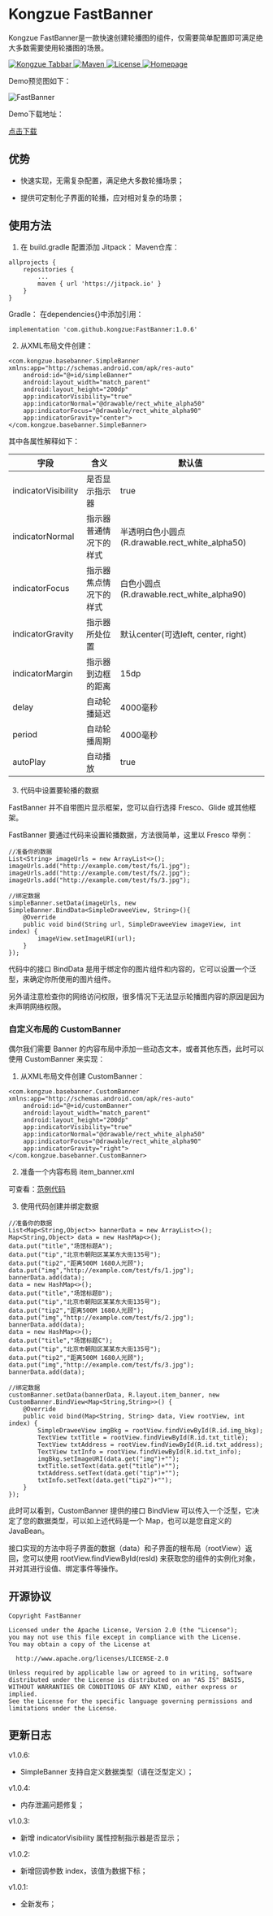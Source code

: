 # Kongzue FastBanner
Kongzue FastBanner是一款快速创建轮播图的组件，仅需要简单配置即可满足绝大多数需要使用轮播图的场景。

<a href="https://github.com/kongzue/FastBanner/">
<img src="https://img.shields.io/badge/FastBanner-1.0.4-green.svg" alt="Kongzue Tabbar">
</a>
<a href="https://bintray.com/myzchh/maven/Banner/1.0.4/link">
<img src="https://img.shields.io/badge/Maven-1.0.4-blue.svg" alt="Maven">
</a>
<a href="http://www.apache.org/licenses/LICENSE-2.0">
<img src="https://img.shields.io/badge/License-Apache%202.0-red.svg" alt="License">
</a>
<a href="http://www.kongzue.com">
<img src="https://img.shields.io/badge/Homepage-Kongzue.com-brightgreen.svg" alt="Homepage">
</a>

Demo预览图如下：

![FastBanner](https://github.com/kongzue/FastBanner/raw/master/banner_preview.png)

Demo下载地址：

[点击下载](http://beta.kongzue.com/fasebanner)

## 优势

- 快速实现，无需复杂配置，满足绝大多数轮播场景；

- 提供可定制化子界面的轮播，应对相对复杂的场景；

## 使用方法

1) 在 build.gradle 配置添加 Jitpack：
Maven仓库：
```
allprojects {
    repositories {
        ...
        maven { url 'https://jitpack.io' }
    }
}
```
Gradle：
在dependencies{}中添加引用：
```
implementation 'com.github.kongzue:FastBanner:1.0.6'
```

2) 从XML布局文件创建：
```
<com.kongzue.basebanner.SimpleBanner xmlns:app="http://schemas.android.com/apk/res-auto"
    android:id="@+id/simpleBanner"
    android:layout_width="match_parent"
    android:layout_height="200dp"
    app:indicatorVisibility="true"
    app:indicatorNormal="@drawable/rect_white_alpha50"
    app:indicatorFocus="@drawable/rect_white_alpha90"
    app:indicatorGravity="center">
</com.kongzue.basebanner.SimpleBanner>
```

其中各属性解释如下：

字段 | 含义 | 默认值
---|---|---
indicatorVisibility  | 是否显示指示器  | true
indicatorNormal  | 指示器普通情况下的样式  | 半透明白色小圆点(R.drawable.rect_white_alpha50)
indicatorFocus  | 指示器焦点情况下的样式  | 白色小圆点(R.drawable.rect_white_alpha90)
indicatorGravity | 指示器所处位置  | 默认center(可选left, center, right)
indicatorMargin  | 指示器到边框的距离  | 15dp
delay  | 自动轮播延迟  | 4000毫秒
period  | 自动轮播周期  | 4000毫秒
autoPlay  | 自动播放  | true

3) 代码中设置要轮播的数据

FastBanner 并不自带图片显示框架，您可以自行选择 Fresco、Glide 或其他框架。

FastBanner 要通过代码来设置轮播数据，方法很简单，这里以 Fresco 举例：
```
//准备你的数据
List<String> imageUrls = new ArrayList<>();
imageUrls.add("http://example.com/test/fs/1.jpg");
imageUrls.add("http://example.com/test/fs/2.jpg");
imageUrls.add("http://example.com/test/fs/3.jpg");

//绑定数据
simpleBanner.setData(imageUrls, new SimpleBanner.BindData<SimpleDraweeView, String>(){
    @Override
    public void bind(String url, SimpleDraweeView imageView, int index) {
        imageView.setImageURI(url);
    }
});
```
代码中的接口 BindData 是用于绑定你的图片组件和内容的，它可以设置一个泛型，来确定你所使用的图片组件。

另外请注意检查你的网络访问权限，很多情况下无法显示轮播图内容的原因是因为未声明网络权限。

### 自定义布局的 CustomBanner

偶尔我们需要 Banner 的内容布局中添加一些动态文本，或者其他东西，此时可以使用 CustomBanner 来实现：

1) 从XML布局文件创建 CustomBanner：
```
<com.kongzue.basebanner.CustomBanner xmlns:app="http://schemas.android.com/apk/res-auto"
    android:id="@+id/customBanner"
    android:layout_width="match_parent"
    android:layout_height="200dp"
    app:indicatorVisibility="true"
    app:indicatorNormal="@drawable/rect_white_alpha50"
    app:indicatorFocus="@drawable/rect_white_alpha90"
    app:indicatorGravity="right">
</com.kongzue.basebanner.CustomBanner>
```

2) 准备一个内容布局 item_banner.xml 

可查看：[范例代码](https://github.com/kongzue/FastBanner/blob/master/app/src/main/res/layout/item_banner.xml)

3) 使用代码创建并绑定数据
```
//准备你的数据
List<Map<String,Object>> bannerData = new ArrayList<>();
Map<String,Object> data = new HashMap<>();
data.put("title","场馆标题A");
data.put("tip","北京市朝阳区某某东大街135号");
data.put("tip2","距离500M 1680人光顾");
data.put("img","http://example.com/test/fs/1.jpg");
bannerData.add(data);
data = new HashMap<>();
data.put("title","场馆标题B");
data.put("tip","北京市朝阳区某某东大街135号");
data.put("tip2","距离500M 1680人光顾");
data.put("img","http://example.com/test/fs/2.jpg");
bannerData.add(data);
data = new HashMap<>();
data.put("title","场馆标题C");
data.put("tip","北京市朝阳区某某东大街135号");
data.put("tip2","距离500M 1680人光顾");
data.put("img","http://example.com/test/fs/3.jpg");
bannerData.add(data);

//绑定数据
customBanner.setData(bannerData, R.layout.item_banner, new CustomBanner.BindView<Map<String,String>>() {
    @Override
    public void bind(Map<String, String> data, View rootView, int index) {
        SimpleDraweeView imgBkg = rootView.findViewById(R.id.img_bkg);
        TextView txtTitle = rootView.findViewById(R.id.txt_title);
        TextView txtAddress = rootView.findViewById(R.id.txt_address);
        TextView txtInfo = rootView.findViewById(R.id.txt_info);
        imgBkg.setImageURI(data.get("img")+"");
        txtTitle.setText(data.get("title")+"");
        txtAddress.setText(data.get("tip")+"");
        txtInfo.setText(data.get("tip2")+"");
    }
});
```
此时可以看到，CustomBanner 提供的接口 BindView 可以传入一个泛型，它决定了您的数据类型，可以如上述代码是一个 Map，也可以是您自定义的 JavaBean。

接口实现的方法中将子界面的数据（data）和子界面的根布局（rootView）返回，您可以使用 rootView.findViewById(resId) 来获取您的组件的实例化对象，并对其进行设值、绑定事件等操作。

## 开源协议
```
Copyright FastBanner

Licensed under the Apache License, Version 2.0 (the "License");
you may not use this file except in compliance with the License.
You may obtain a copy of the License at

  http://www.apache.org/licenses/LICENSE-2.0

Unless required by applicable law or agreed to in writing, software
distributed under the License is distributed on an "AS IS" BASIS,
WITHOUT WARRANTIES OR CONDITIONS OF ANY KIND, either express or implied.
See the License for the specific language governing permissions and
limitations under the License.
```

## 更新日志

v1.0.6:
- SimpleBanner 支持自定义数据类型（请在泛型定义）；

v1.0.4:
- 内存泄漏问题修复；

v1.0.3:
- 新增 indicatorVisibility 属性控制指示器是否显示；

v1.0.2:
- 新增回调参数 index，该值为数据下标；

v1.0.1:
- 全新发布；


